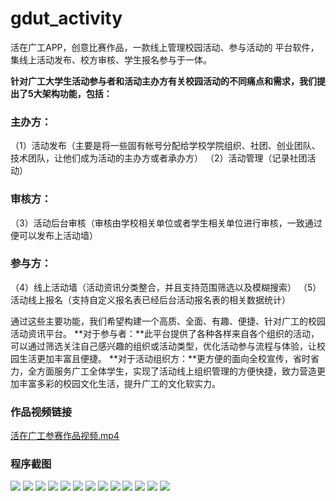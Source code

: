 # gdut_activity
活在广工APP，创意比赛作品，一款线上管理校园活动、参与活动的 平台软件，集线上活动发布、校方审核、学生报名参与于一体。

**针对广工大学生活动参与者和活动主办方有关校园活动的不同痛点和需求，我们提出了5大架构功能，包括：**
### 主办方：
（1）活动发布（主要是将一些固有帐号分配给学校学院组织、社团、创业团队、技术团队，让他们成为活动的主办方或者承办方）
（2）活动管理（记录社团活动）
### 审核方：
（3）活动后台审核（审核由学校相关单位或者学生相关单位进行审核，一致通过便可以发布上活动墙）
### 参与方：
（4）线上活动墙（活动资讯分类整合，并且支持范围筛选以及模糊搜索）
（5）活动线上报名（支持自定义报名表已经后台活动报名表的相关数据统计）

通过这些主要功能，我们希望构建一个高质、全面、有趣、便捷、针对广工的校园活动资讯平台。
**对于参与者：**此平台提供了各种各样来自各个组织的活动，可以通过筛选关注自己感兴趣的组织或活动类型，优化活动参与流程与体验，让校园生活更加丰富且便捷。
**对于活动组织方：**更方便的面向全校宣传，省时省力，全方面服务广工全体学生，实现了活动线上组织管理的方便快捷，致力营造更加丰富多彩的校园文化生活，提升广工的文化软实力。

### 作品视频链接
[活在广工参赛作品视频.mp4](http://otpesi023.bkt.clouddn.com/%E5%BA%8F%E5%88%97%2001_1.mp4)

### 程序截图
![](http://otpesi023.bkt.clouddn.com/%E6%B4%BB%E5%9C%A8%E5%B9%BF%E5%B7%A51.png)
![](http://otpesi023.bkt.clouddn.com/%E6%B4%BB%E5%9C%A8%E5%B9%BF%E5%B7%A52.png)
![](http://otpesi023.bkt.clouddn.com/%E6%B4%BB%E5%9C%A8%E5%B9%BF%E5%B7%A53.png)
![](http://otpesi023.bkt.clouddn.com/%E6%B4%BB%E5%9C%A8%E5%B9%BF%E5%B7%A54.png)
![](http://otpesi023.bkt.clouddn.com/%E6%B4%BB%E5%9C%A8%E5%B9%BF%E5%B7%A55.jpg)
![](http://otpesi023.bkt.clouddn.com/%E6%B4%BB%E5%9C%A8%E5%B9%BF%E5%B7%A56.png)
![](http://otpesi023.bkt.clouddn.com/%E6%B4%BB%E5%9C%A8%E5%B9%BF%E5%B7%A57.png)
![](http://otpesi023.bkt.clouddn.com/%E6%B4%BB%E5%9C%A8%E5%B9%BF%E5%B7%A58.png)
![](http://otpesi023.bkt.clouddn.com/%E6%B4%BB%E5%9C%A8%E5%B9%BF%E5%B7%A59.png)
![](http://otpesi023.bkt.clouddn.com/%E6%B4%BB%E5%9C%A8%E5%B9%BF%E5%B7%A510.png)
![](http://otpesi023.bkt.clouddn.com/%E6%B4%BB%E5%9C%A8%E5%B9%BF%E5%B7%A511.png)
![](http://otpesi023.bkt.clouddn.com/%E6%B4%BB%E5%9C%A8%E5%B9%BF%E5%B7%A512.png)
![](http://otpesi023.bkt.clouddn.com/%E6%B4%BB%E5%9C%A8%E5%B9%BF%E5%B7%A513.png)



